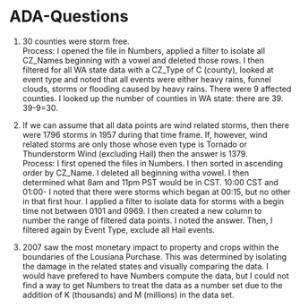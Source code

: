 # ADA-Questions

1.  30 counties were storm free.  
Process: I opened the file in Numbers, applied a filter to isolate all CZ_Names beginning with a vowel and deleted those rows. I then filtered for all WA state data with a CZ_Type of C (county), looked at event type and noted that all events were either heavy rains, funnel clouds, storms or flooding caused by heavy rains. There were 9 affected counties. I looked up the number of counties in WA state: there are 39. 39-9=30.  
  
2. If we can assume that all data points are wind related storms, then there were 1796 storms in 1957 during that time frame. If, however, wind related storms are only those whose even type is Tornado or Thunderstorm Wind (excluding Hail) then the answer is 1379.  
Process: I first opened the files in Numbers. I then sorted in ascending order by CZ_Name. I deleted all beginning witha  vowel. I then determined what 8am and 11pm PST would be in CST. 10:00 CST and 01:00- I noted that there were storms which began at 00:15, but no other in that first hour.   I applied a filter to isolate data for storms with a begin time not between 0101 and 0969. I then created a new column to number the range of filtered data points.   I noted the answer. Then, I filtered again by Event Type, exclude all Hail events. 
  
3. 2007 saw the most monetary impact to property and crops within the boundaries of the Lousiana Purchase. This was determined by isolating the damage in the related states and visually comparing the data. I would have prefered to have Numbers compute the data, but I could not find a way to get Numbers to treat the data as a number set due to the addition of K (thousands) and M (millions) in the data set.
